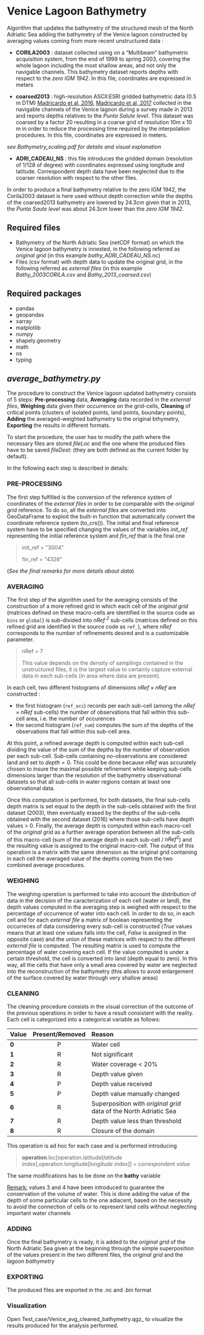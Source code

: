 # Venice Lagoon Bathymetry
Algorithm that updates the bathymetry of the structured mesh of the North Adriatic Sea adding the bathymetry of the Venice lagoon constructed by averaging values coming from more recent unstructured data :

- **CORILA2003** : dataset collected using on a “Multibeam” bathymetric acquisition system, from the end of 1999 to spring 2003, covering the whole lagoon including the most shallow areas, and not only the navigable channels. This bathymetry dataset reports depths with respect to the *zero IGM 1942*. In this file, coordinates are expressed in meters


- **coarsed2013** : high-resolution ASCII:ESRI gridded bathymetric data (0.5 m DTM) [Madricardo et al, 2016](http://dx.doi.org/10.1594/IEDA/323605), [Madricardo et al, 2017](https://doi.org/10.1038/sdata.2017.121) collected in the navigable channels of the Venice lagoon during a survey made in 2013 and reports depths relatives to the *Punta Salute level*. This dataset was coarsed by a factor 20 resulting in a coarse grid of resolution 10m x 10 m in order to reduce the processing time required by the interpolation procedures. In this file, coordinates are expressed in meters.

_see Bathymetry_scaling.pdf for details and visual explanation_
  
- **ADRI_CADEAU_NS** : this file introduces the gridded domain (resolution of 1/128 of degree) with coordinates expressed using longitude and latitude. Correspondent depth data have been neglected due to the coarser resolution with respect to the other files.


In order to produce a final bathymetry relative to the zero IGM 1942, the Corila2003 dataset is here used without depth correction while the depths of the coarsed2013 bathymetry are lowered by $24.3cm$ given that in 2013, the *Punta Saute level* was about $24.3cm$ lower than the *zero IGM 1942*.

## Required files
 - Bathymetry of the North Adriatic Sea (netCDF format) on which the Venice lagoon bathymetry is innested, in the following referred as _original grid_ (in this example _bathy_ADRI_CADEAU_NS.nc_)
 - Files (csv format) with depth data to update the original grid, in the following referred as _external files_ (in this example _Bathy_2003CORILA.csv_ and _Bathy_2013_coarsed.csv_)

## Required packages

- pandas
- geopandas
- xarray 
- matplotlib
- numpy 
- shapely.geometry
- math
- os
- typing

## _average_bathymetry.py_
The procedure to construct the Venice lagoon updated bathymetry consists of 5 steps: __Pre-processing__ data, __Averaging__ data recorded in the _external files_, __Weighing__ data given their occurrence on the grid-cells, __Cleaning__ of critical points (clusters of isolated points, land points, boundary points), __Adding__ the averaged-weighted bathymetry to the original bthymetry, __Exporting__ the results in different formats.

To start the procedure, the user has to modify the path where the necessary files are stored _fileLoc_ and the one where the produced files have to be saved _fileDest_: (they are both defined as the current folder by default).

In the following each step is described in details:

### PRE-PROCESSING 
The first step fulfilled is the conversion of the reference system of coordinates of the _external files_ in order to be comparable with the _original grid_ reference. To do so, all the _external files_ are converted into GeoDataFrame to exploit the built-in function that automatically convert the coordinate reference system (to_crs()). The initial and final reference system have to be specified changing the values of the variables _init_ref_ representing the initial reference system and _fin_ref_ that is the final one

>init_ref = "3004"
>
>fin_ref = "4326"

(_See the final remarks for more details about data_)

### AVERAGING
The first step of the algorithm used for the averaging consists of the construction of a more refined grid in which each cell of the _original grid_ (matrices defined on these macro-cells are identified in the source code as `bins` or `global`) is sub-divided into _nRef <sup>2</sup>_ sub-cells  (matrices defined on this refined grid are identified in the source code as `ref_`), where _nRef_ corresponds to the number of refinements desired and is a customizable parameter.

> nRef = 7 
> 
> This value depends on the density of samplings contained in the unstructured files, it is the largest value to certainly capture external data in each sub-cells (in area where data are present).

In each cell, two different histograms of dimensions $nRef \times nRef$ are constructed :
- the first histogram (`ref_occ`) records per each sub-cell (among the $nRef \times nRef$ sub-cells) the number of observations that fall within this sub-cell area, i.e. the number of occurences
- the second histogram (`ref_sum`) computes the sum of the depths of the observations that fall within this sub-cell area. 

At this point, a refined average depth is computed within each sub-cell dividing the value of the sum of the depths by the number of observation per each sub-cell. Sub-cells containing no-observations are considered land and set to $depth=0$. This could be done because $nRef$ was accurately chosen to insure the maximal possible refinement while keeping sub-cells dimensions larger than the resolution of the bathymetry observational datasets so that all sub-cells in water regions contain at least one observational data.

Once this computation is performed, for both datasets, the final sub-cells depth matrix is set equal to the depth in the sub-cells obtained with the first dataset (2003), then eventually erased by the depths of the sub-cells obtained with the second dataset (2016) where those sub-cells have depth values > 0. 
Finally, the average depth is computed within each macro-cell of the _original grid_ as a further average operation between all the sub-cells of this macro-cell (sum of the average depth in each sub-cell / $nRef ^2$) and the resulting value is assigned to the original macro-cell. The output of this operation is a matrix with the same dimension as the original grid containing in each cell the averaged value of the depths coming from the two combined average procedures.

### WEIGHING 
The weighing operation is performed to take into account the distribution of data in the decision of the caracterization of each cell (water or land), the depth values computed in the averaging step is weighed with respect to the percentage of occurrence of water into each cell. In order to do so, in each cell and for each _external file_ a matrix of boolean representing the occurreces of data considering every sub-cell is constructed (_True_ values means that at least one values falls into the cell, _False_ is assigned in the opposite case) and the union of these matrices with respect to the different _external file_ is computed. The resulting matrix is used to compute the percentage of water covering each cell. If the value computed is under a certain threshold, the cell is converted into land (depth equal to zero). In this way, all the cells that have only a small area covered by water are neglected into the reconstruction of the bathymetry (this allows to avoid enlargement of the surface covered by water through very shallow areas)

### CLEANING
The cleaning procedure consists in the visual correction of the outcome of the previous operations in order to have a result consistent with the reality.
Each cell is categorized into a categorical variable as follows:

| Value     |Present/Removed | Reason  |
| :---      |       :----:       |    :----    |
| **0**     | P       | Water cell |
| **1**     | R       | Not significant |
| **2**     | R       | Water coverage < 20% |
| **3**     | R       | Depth value given     |
| **4**     | P       | Depth value received   |
| **5**     | P       | Depth value manually changed      |
| **6**     | R       | Superposition with _original grid_ data of the North Adriatic Sea  |
| **7**     | R       | Depth value less than threshold      |
| **8**     | R       | Closure of the domain     |


This operation is ad hoc for each case and is performed introducing 
>__operation__.loc[operation.latitude[_latitude index_],operation.longitude[_longitude index_]] = _correspondent value_

The same modifications has to be done on the __bathy__ variable

<ins>Remark:</ins> values 3 and 4 have been introduced to guarantee the conservation of the volume of water. This is done adding the value of the depth of some particular cells to the one adiacent, based on the necessity to avoid the connection of cells or to represent land cells without neglecting important water channels

### ADDING
Once the final bathymetry is ready, it is added to the _original grid_ of the North Adriatic Sea given at the beginning through the simple superposition of the values present in the two different files, the _original grid_ and the _lagoon bathymetry_

### EXPORTING
The produced files are exported in the .nc and .bin format


### Visualization
Open Test_case/Venice_avg_cleaned_bathymetry.qgz_ to visualize the results produced for the analysis performed.

